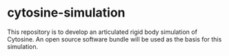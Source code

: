 cytosine-simulation
===================

This repository is to develop an articulated rigid body simulation of Cytosine.  An open source software bundle will be used as the basis for this simulation.
